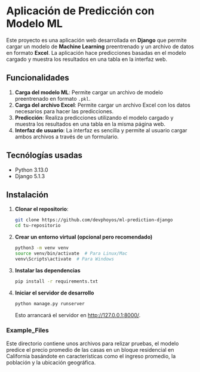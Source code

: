 # Aplicación de Predicción con Modelo ML

Este proyecto es una aplicación web desarrollada en **Django** que permite cargar un modelo de **Machine Learning** preentrenado y un archivo de datos en formato **Excel**. La aplicación hace predicciones basadas en el modelo cargado y muestra los resultados en una tabla en la interfaz web.

## Funcionalidades

1. **Carga del modelo ML**: Permite cargar un archivo de modelo preentrenado en formato `.pkl`.
2. **Carga del archivo Excel**: Permite cargar un archivo Excel con los datos necesarios para hacer las predicciones.
3. **Predicción**: Realiza predicciones utilizando el modelo cargado y muestra los resultados en una tabla en la misma página web.
4. **Interfaz de usuario**: La interfaz es sencilla y permite al usuario cargar ambos archivos a través de un formulario.

## Tecnólogías usadas

- Python 3.13.0
- Django 5.1.3

## Instalación

1. **Clonar el repositorio**:

   ```bash
   git clone https://github.com/devphoyos/ml-prediction-django
   cd tu-repositorio
   ```

2. **Crear un entorno virtual (opcional pero recomendado)**

   ```bash
   python3 -m venv venv
   source venv/bin/activate  # Para Linux/Mac
   venv\Scripts\activate  # Para Windows
   ```

3. **Instalar las dependencias**

   ```bash
   pip install -r requirements.txt
   ```

4. **Iniciar el servidor de desarrollo**
   ```bash
   python manage.py runserver
   ```
   Esto arrancará el servidor en http://127.0.0.1:8000/.

### Example_Files

Este directorio contiene unos archivos para relizar pruebas, el modelo predice el precio promedio de las casas en un bloque residencial en California basándote en características como el ingreso promedio, la población y la ubicación geográfica.
